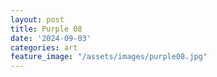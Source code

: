 ```yaml
---
layout: post
title: Purple 08
date: '2024-09-03'
categories: art
feature_image: "/assets/images/purple08.jpg"
---
```

